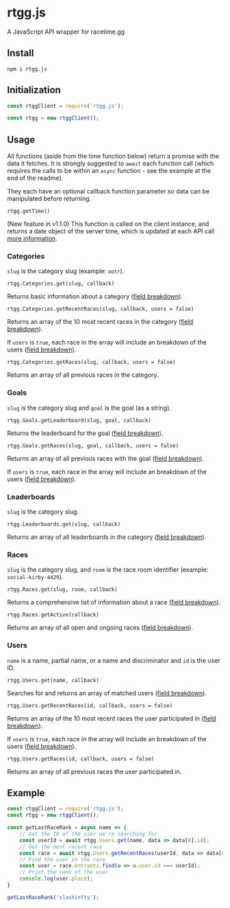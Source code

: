 # rtgg.js
A JavaScript API wrapper for racetime.gg

## Install
`npm i rtgg.js`

## Initialization
```js
const rtggClient = require('rtgg.js');

const rtgg = new rtggClient();
```

## Usage
All functions (aside from the time function below) return a promise with the data it fetches. It is strongly suggested to `await` each function call (which requires the calls to be within an `async` function - see the example at the end of the readme).

They each have an optional callback function parameter so data can be manipulated before returning.

`rtgg.getTime()`

(New feature in v1.1.0) This function is called on the client instance, and returns a date object of the server time, which is updated at each API call [more information](https://github.com/racetimeGG/racetime-app/wiki/Public-API-endpoints#the-x-exact-date-header).

### Categories
`slug` is the category slug (example: `ootr`).

`rtgg.Categories.get(slug, callback)`

Returns basic information about a category ([field breakdown](https://github.com/racetimeGG/racetime-app/wiki/Public-API-endpoints#field-breakdown-2)).

`rtgg.Categories.getRecentRaces(slug, callback, users = false)`

Returns an array of the 10 most recent races in the category ([field breakdown](https://github.com/racetimeGG/racetime-app/wiki/Public-API-endpoints#field-breakdown-1)).

If `users` is `true`, each race in the array will include an breakdown of the users ([field breakdown](https://github.com/racetimeGG/racetime-app/wiki/Public-API-endpoints#field-breakdown-entrant)).

`rtgg.Categories.getRaces(slug, callback, users = false)`

Returns an array of all previous races in the category.

### Goals
`slug` is the category slug and `goal` is the goal (as a string).

`rtgg.Goals.getLeaderboard(slug, goal, callback)`

Returns the leaderboard for the goal ([field breakdown](https://github.com/racetimeGG/racetime-app/wiki/Public-API-endpoints#field-breakdown-3)).

`rtgg.Goals.getRaces(slug, goal, callback, users = false)`

Returns an array of all previous races with the goal ([field breakdown](https://github.com/racetimeGG/racetime-app/wiki/Public-API-endpoints#field-breakdown-1)).

If `users` is `true`, each race in the array will include an breakdown of the users ([field breakdown](https://github.com/racetimeGG/racetime-app/wiki/Public-API-endpoints#field-breakdown-entrant)).

### Leaderboards
`slug` is the category slug.

`rtgg.Leaderboards.get(slug, callback)`

Returns an array of all leaderboards in the category ([field breakdown](https://github.com/racetimeGG/racetime-app/wiki/Public-API-endpoints#field-breakdown-3)).

### Races
`slug` is the category slug, and `room` is the race room identifier (example: `social-kirby-4429`).

`rtgg.Races.get(slug, room, callback)`

Returns a comprehensive list of information about a race ([field breakdown](https://github.com/racetimeGG/racetime-app/wiki/Public-API-endpoints#field-breakdown-4)).

`rtgg.Races.getActive(callback)`

Returns an array of all open and ongoing races ([field breakdown](https://github.com/racetimeGG/racetime-app/wiki/Public-API-endpoints#field-breakdown-1)).

### Users
`name` is a name, partial name, or a name and discriminator and `id` is the user ID.

`rtgg.Users.get(name, callback)`

Searches for and returns an array of matched users ([field breakdown](https://github.com/racetimeGG/racetime-app/wiki/Public-API-endpoints#user-data)).

`rtgg.Users.getRecentRaces(id, callback, users = false)`

Returns an array of the 10 most recent races the user participated in ([field breakdown](https://github.com/racetimeGG/racetime-app/wiki/Public-API-endpoints#field-breakdown-1)).

If `users` is `true`, each race in the array will include an breakdown of the users ([field breakdown](https://github.com/racetimeGG/racetime-app/wiki/Public-API-endpoints#field-breakdown-entrant)).

`rtgg.Users.getRaces(id, callback, users = false)`

Returns an array of all previous races the user participated in.

## Example
```js
const rtggClient = require('rtgg.js');
const rtgg = new rtggClient();

const getLastRaceRank = async name => {
    // Get the ID of the user we're searching for
    const userId = await rtgg.Users.get(name, data => data[0].id);
    // Get the most recent race
    const race = await rtgg.Users.getRecentRaces(userId, data => data[0], true);
    // Find the user in the race
    const user = race.entrants.find(u => u.user.id === userId);
    // Print the rank of the user
    console.log(user.place);
}

getLastRaceRank('slashinfty');
```